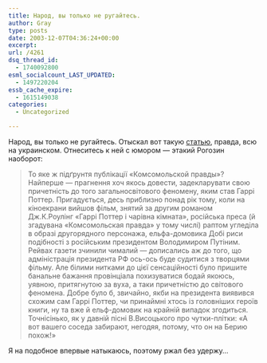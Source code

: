 ```yaml
---
title: Народ, вы только не ругайтесь.
author: Gray
type: posts
date: 2003-12-07T04:36:24+00:00
excerpt:
url: /4261
dsq_thread_id:
  - 1740092800
esml_socialcount_LAST_UPDATED:
  - 1497220204
essb_cache_expire:
  - 1615149038
categories:
  - Uncategorized

---
```








Народ, вы только не ругайтесь. Отыскал вот такую <a href="http://www.obozrevatel.com.ua/articles/31/105051.html" target="_blank">статью</a>, правда, всю на украинском. Отнеситесь к ней с юмором &#8212; этакий Рогозин наоборот:

> То яке ж підґрунтя публікації &#171;Комсомольской правды&#187;?  
> Найперше &#8212; прагнення хоч якось довести, задекларувати свою причетність до того загальносвітового феномену, яким став Гаррі Поттер. Пригадується, десь приблизно понад рік тому, коли на кіноекрани вийшов фільм, знятий за другим романом Дж.К.Роулінг &#171;Гаррі Поттер і чарівна кімната&#187;, російська преса (й згадувана &#171;Комсомольская правда&#187; у тому числі) раптом угледіла в образі другорядного персонажа, ельфа-домовика Добі риси подібності з російським президентом Володимиром Путіним. Рейвах газети зчинили чималий &#8212; дописались аж до того, що адміністрація президента РФ ось-ось буде судитися з творцями фільму. Але білими нитками до цієї сенсаційності було пришите банальне бажання провінціала похизуватися бодай якоюсь, уявною, притягнутою за вуха, а таки причетністю до світового феномена. Добре було б, звичайно, якби на президента виявився схожим сам Гаррі Поттер, чи принаймні хтось із головніших героїв книги, ну та вже й ельф-домовик на крайній випадок згодиться. Точнісінько, як у давній пісні В.Висоцького про чутки-плітки: &#171;А вот вашего соседа забирают, негодяя, потому, что он на Берию похож!&#187;

Я на подобное впервые натыкаюсь, поэтому ржал без удержу&#8230;